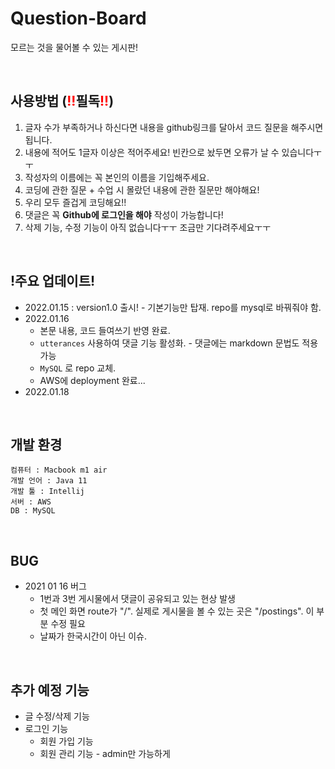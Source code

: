 # Question-Board

모르는 것을 물어볼 수 있는 게시판!

<br>

## 사용방법 (<span style="color: red;">!!</span><strong>필독</strong><span style="color: red;">!!</span>)

1. 글자 수가 부족하거나 하신다면 내용을 github링크를 달아서 코드 질문을 해주시면 됩니다.
2. 내용에 적어도 1글자 이상은 적어주세요! 빈칸으로 놨두면 오류가 날 수 있습니다ㅜㅜ
3. 작성자의 이름에는 꼭 본인의 이름을 기입해주세요. 
4. 코딩에 관한 질문 + 수업 시 몰랐던 내용에 관한 질문만 해야해요!
5. 우리 모두 즐겁게 코딩해요!!
6. 댓글은 꼭 **Github에 로그인을 해야** 작성이 가능합니다!
7. 삭제 기능, 수정 기능이 아직 없습니다ㅜㅜ 조금만 기다려주세요ㅜㅜ

<br>

## !주요 업데이트!

- 2022.01.15 : version1.0 출시! - 기본기능만 탑재. repo를 mysql로 바꿔줘야 함.
- 2022.01.16 
  - 본문 내용, 코드 들여쓰기 반영 완료.
  - `utterances` 사용하여 댓글 기능 활성화. - 댓글에는 markdown 문법도 적용 가능
  - `MySQL` 로 repo 교체.
  - AWS에 deployment 완료...
- 2022.01.18

<br>

## 개발 환경

```console
컴퓨터 : Macbook m1 air
개발 언어 : Java 11
개발 툴 : Intellij
서버 : AWS
DB : MySQL
```

<br>

## BUG

- 2021 01 16 버그
  - 1번과 3번 게시물에서 댓글이 공유되고 있는 현상 발생 
  - 첫 메인 화면 route가 "/". 실제로 게시물을 볼 수 있는 곳은 "/postings". 이 부분 수정 필요
  - 날짜가 한국시간이 아닌 이슈.

<br>

## 추가 예정 기능

- 글 수정/삭제 기능
- 로그인 기능
  - 회원 가입 기능
  - 회원 관리 기능 - admin만 가능하게